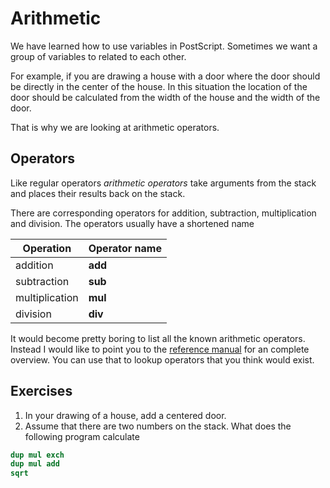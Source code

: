 # Arithmetic
We have learned how to use variables in PostScript. Sometimes we want a group of variables to related to each other.

For example, if you are drawing a house with a door where the door should be directly in the center of the house. In this situation the location of the door should be calculated from the width of the house and the width of the door.

That is why we are looking at arithmetic operators.

## Operators
Like regular operators _arithmetic operators_ take arguments from the stack and places their results back on the stack.

There are corresponding operators for addition, subtraction, multiplication and division. The operators usually have a shortened name

| Operation      | Operator name |
|----------------|---------------|
| addition       | **add**       |
| subtraction    | **sub**       |
| multiplication | **mul**       |
| division       | **div**       |

It would become pretty boring to list all the known arithmetic operators. Instead I would like to point you to the [reference manual](../appendix/manual.md) for an complete overview. You can use that to lookup operators that you think would exist.



## Exercises

1. In your drawing of a house, add a centered door.
2. Assume that there are two numbers on the stack. What does the following program calculate

```postscript
dup mul exch
dup mul add
sqrt
```